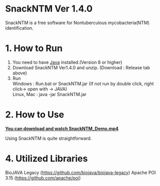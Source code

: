 SnackNTM Ver 1.4.0
======================
SnackNTM is a free software for Nontuberculous mycobacteria(NTM) identification.<br>

# 1. How to Run
1. You need to have [Java](https://www.java.com) installed.(Version 8 or higher)
2. Download SnackNTM Ver1.4.0 and unzip. (Download : Release tab above)
3. Run <br>
Windows : Run.bat or SnackNTM.jar (If not run by double click, right click-> open with -> JAVA)<br>
Linux, Mac : java -jar SnackNTM.jar

# 2. How to Use
[**You can download and watch SnackNTM_Demo.mp4**](SnackNTM_Demo.mp4)

Using SnackNTM is quite straightforward.<br>



# 4. Utilized Libraries
BioJAVA Legacy  (https://github.com/biojava/biojava-legacy)
Apache POI 3.15 (https://github.com/apache/poi)

